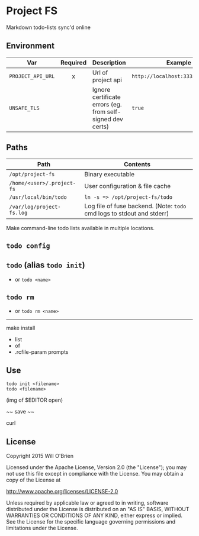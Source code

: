 
Project FS
=========

Markdown todo-lists sync'd online

Environment
---------------------

| Var  | Required  | Description | Example |
|---|:-:|---|---|
| `PROJECT_API_URL`     | x | Url of project api | `http://localhost:3333/projects/`  |
| `UNSAFE_TLS`     |   | Ignore certificate errors (eg. from self-signed dev certs) | `true`  |


Paths
-------------


| Path  | Contents |
|---|---|
| `/opt/project-fs`  | Binary executable |
| `/home/<user>/.project-fs` | User configuration & file cache |
| `/usr/local/bin/todo` | `ln -s => /opt/project-fs/todo`|
| `/var/log/project-fs.log` | Log file of fuse backend. (Note: `todo` cmd logs to stdout and stderr)|


Make command-line todo lists available in multiple locations.


`todo config`
-----------

`todo` (alias `todo init`)
---------

- or `todo <name>`

`todo rm`
----------

- or `todo rm <name>`



-----------

make install
  - list
  - of
  - .rcfile-param prompts

Use
--------

    todo init <filename>
    todo <filename>

(img of $EDITOR open)

~~ save ~~

curl

License
-------------

Copyright 2015 Will O'Brien

Licensed under the Apache License, Version 2.0 (the "License");
you may not use this file except in compliance with the License.
You may obtain a copy of the License at

  http://www.apache.org/licenses/LICENSE-2.0

Unless required by applicable law or agreed to in writing, software
distributed under the License is distributed on an "AS IS" BASIS,
WITHOUT WARRANTIES OR CONDITIONS OF ANY KIND, either express or implied.
See the License for the specific language governing permissions and
limitations under the License.
